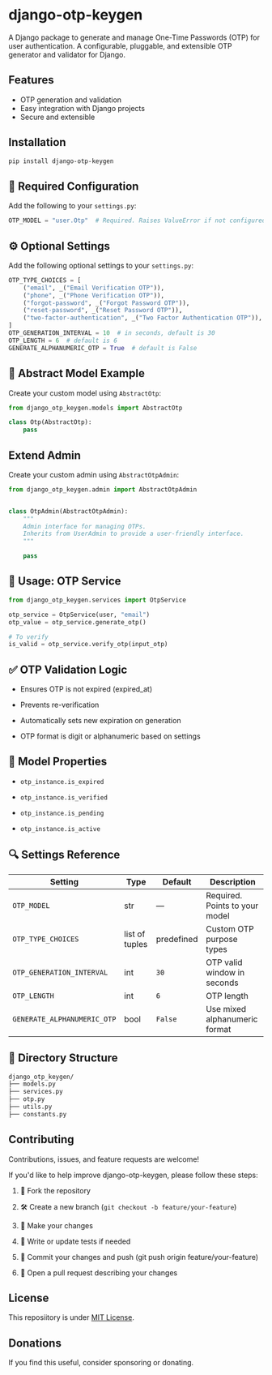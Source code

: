 # django-otp-keygen

A Django package to generate and manage One-Time Passwords (OTP) for user
authentication. A configurable, pluggable, and extensible OTP generator and validator
for Django.

## Features

- OTP generation and validation
- Easy integration with Django projects
- Secure and extensible

## Installation

```bash
pip install django-otp-keygen
```

## 🔧 Required Configuration

Add the following to your `settings.py`:

```python
OTP_MODEL = "user.Otp"  # Required. Raises ValueError if not configured
```

## ⚙️ Optional Settings

Add the following optional settings to your `settings.py`:

```python
OTP_TYPE_CHOICES = [
    ("email", _("Email Verification OTP")),
    ("phone", _("Phone Verification OTP")),
    ("forgot-password", _("Forgot Password OTP")),
    ("reset-password", _("Reset Password OTP")),
    ("two-factor-authentication", _("Two Factor Authentication OTP")),
]
OTP_GENERATION_INTERVAL = 10  # in seconds, default is 30
OTP_LENGTH = 6  # default is 6
GENERATE_ALPHANUMERIC_OTP = True  # default is False
```

## 🧱 Abstract Model Example

Create your custom model using `AbstractOtp`:

```python
from django_otp_keygen.models import AbstractOtp

class Otp(AbstractOtp):
    pass
```

## Extend Admin

Create your custom admin using `AbstractOtpAdmin`:

```python
from django_otp_keygen.admin import AbstractOtpAdmin


class OtpAdmin(AbstractOtpAdmin):
    """
    Admin interface for managing OTPs.
    Inherits from UserAdmin to provide a user-friendly interface.
    """

    pass
```

## 🔐 Usage: OTP Service

```python
from django_otp_keygen.services import OtpService

otp_service = OtpService(user, "email")
otp_value = otp_service.generate_otp()

# To verify
is_valid = otp_service.verify_otp(input_otp)
```

## ✅ OTP Validation Logic

- Ensures OTP is not expired (expired_at)

- Prevents re-verification

- Automatically sets new expiration on generation

- OTP format is digit or alphanumeric based on settings

## 🧪 Model Properties

- `otp_instance.is_expired`

- `otp_instance.is_verified`

- `otp_instance.is_pending`

- `otp_instance.is_active`

## 🔍 Settings Reference

| Setting                     | Type           | Default    | Description                    |
| --------------------------- | -------------- | ---------- | ------------------------------ |
| `OTP_MODEL`                 | str            | —          | Required. Points to your model |
| `OTP_TYPE_CHOICES`          | list of tuples | predefined | Custom OTP purpose types       |
| `OTP_GENERATION_INTERVAL`   | int            | `30`       | OTP valid window in seconds    |
| `OTP_LENGTH`                | int            | `6`        | OTP length                     |
| `GENERATE_ALPHANUMERIC_OTP` | bool           | `False`    | Use mixed alphanumeric format  |

## 📁 Directory Structure

```bash
django_otp_keygen/
├── models.py
├── services.py
├── otp.py
├── utils.py
├── constants.py
```

## Contributing

Contributions, issues, and feature requests are welcome!

If you'd like to help improve django-otp-keygen, please follow these steps:

1. 🍴 Fork the repository

2. 🛠️ Create a new branch (`git checkout -b feature/your-feature`)

3. 💾 Make your changes

4. 🧪 Write or update tests if needed

5. 📩 Commit your changes and push (git push origin feature/your-feature)

6. 📝 Open a pull request describing your changes

## License

This reposiitory is under [MIT License](./LICENSE).

## Donations

If you find this useful, consider sponsoring or donating.

